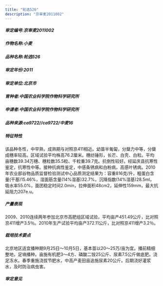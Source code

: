 ```yaml
---
title: "轮选526"
description: "京审麦2011002"
---
```

##### 审定编号:京审麦2011002

##### 作物名称:小麦

##### 品种名称:轮选526

##### 审定年份:2011

##### 审定单位:北京市

##### 育种者:中国农业科学院作物科学研究所

##### 申请者:中国农业科学院作物科学研究所

##### 品种来源:ca9722//ca9722/中麦16

##### 特征特性
该品种冬性，中早熟，成熟期与对照京411相近。幼苗半匍匐，分蘖力中等，分蘖成穗率较高。区域试验平均株高76.2厘米。穗纺锤形，长芒、白壳、白粒。平均亩穗数39.34万穗、穗粒数35.5粒、千粒重39.7克。抗倒性较好。经延庆县抗寒性鉴定，抗寒性中等。接种抗病性鉴定，中感条锈病和白粉病，高感叶锈病。2010年农业部谷物品质监督检验测试中心品质测定结果为：容重816克/升，粗蛋白含量(干基)15.46%，湿面筋含量(14%湿基)32.7%，沉降指数(14%湿基)28.5ml，吸水率55.0%，面团稳定时间2.0min，拉伸面积48cm2，延伸性159mm，最大抗延阻力207e.u。

##### 产量表现
2009、2010连续两年参加北京市高肥组区域试验，平均亩产451.49公斤，比对照京411增产3.5％。2010年生产试验平均亩产372.11公斤，比对照京411增产3.2％。

##### 栽培技术要点
北京地区适宜播种期9月25日～10月5日，基本苗以20～25万/亩为宜。播前精细整地，足墒播种。亩施有机肥3～4方、磷酸二铵25公斤、尿素7.5公斤做底肥。浇足冻水。春季重施浇拔节肥水，中高产麦田亩追施尿素20公斤。后期浇好灌浆水，及时防治病虫害。

##### 审定意见

